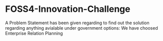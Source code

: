# FOSS4-Innovation-Challenge

A Problem Statement has been given regarding to find out the solution regarding anything avialable under government options:
We have choosed Enterprise Relation Planning
